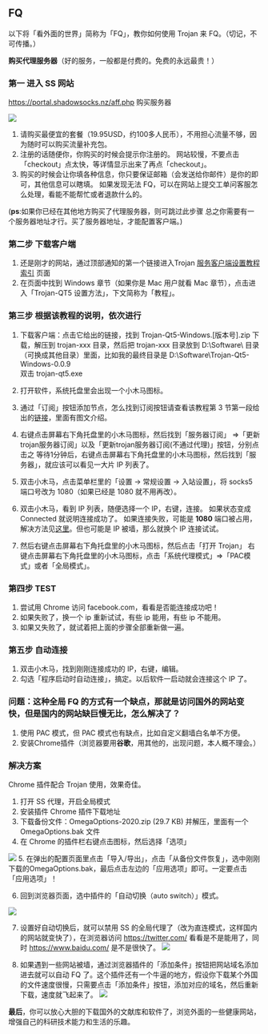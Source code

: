 ## FQ
 以下将「看外面的世界」简称为「FQ」，教你如何使用 Trojan 来 FQ。（切记，不可传播。）

**购买代理服务器**（好的服务，一般都是付费的。免费的永远最贵！）

### 第一  进入 SS 网站
https://portal.shadowsocks.nz/aff.php 购买服务器

![](https://user-gold-cdn.xitu.io/2020/5/14/17211860a73e3e84?w=291&h=517&f=png&s=32491)
1. 请购买最便宜的套餐（19.95USD，约100多人民币），不用担心流量不够，因为随时可以购买流量补充包。
2. 注册的话随便你，你购买的时候会提示你注册的。
网站较慢，不要点击「checkout」点太快，等详情显示出来了再点「checkout」。
3. 购买的时候会让你填各种信息，你只要保证邮箱（会发送给你邮件）是你的即可，其他信息可以瞎填。
如果发现无法 FQ，可以在网站上提交工单问客服怎么处理，看能不能帮忙或者退款什么的。

(**ps**:如果你已经在其他地方购买了代理服务器，则可跳过此步骤 总之你需要有一个服务器地址才行。买了服务器地址，才能配置客户端。)

### 第二步 下载客户端
1. 还是刚才的网站，通过顶部通知的第一个链接进入Trojan [服务客户端设置教程索引](https://portal.shadowsocks.nz/knowledgebase/151/) 页面
2. 在页面中找到 Windows 章节（如果你是 Mac 用户就看 Mac 章节），点击进入「Trojan-QT5 设置方法」，下文简称为「教程」。

### 第三步 根据该教程的说明，依次进行
1. 下载客户端：点击它给出的链接，找到 Trojan-Qt5-Windows.[版本号].zip 下载，解压到 trojan-xxx 目录，然后把 trojan-xxx 目录放到 D:\Software\ 目录（可换成其他目录）里面，比如我的最终目录是 D:\Software\Trojan-Qt5-Windows-0.0.9\
双击 trojan-qt5.exe 
2. 打开软件，系统托盘里会出现一个小木马图标。

3. 通过「订阅」按钮添加节点，怎么找到订阅按钮请查看该教程第 3 节第一段给出的[链接](https://portal.shadowsocks.nz/knowledgebase/177/)，里面有图文介绍。
4. 右键点击屏幕右下角托盘里的小木马图标，然后找到「服务器订阅」 =>「更新trojan服务器订阅」以及「更新trojan服务器订阅(不通过代理)」按钮，分别点击之
等待1分钟后，右键点击屏幕右下角托盘里的小木马图标，然后找到「服务器」，就应该可以看见一大片 IP 列表了。
5. 双击小木马，点击菜单栏里的「设置 -> 常规设置 -> 入站设置」，将 socks5 端口号改为 1080（如果已经是 1080 就不用再改）。
6. 双击小木马，看到 IP 列表，随便选择一个 IP，右键，连接。
如果状态变成 Connected 就说明连接成功了。
如果连接失败，可能是 **1080** 端口被占用，解决方法见[这里](https://github.com/sun-shadow/Surf_the_Internet/blob/master/%E7%AB%AF%E5%8F%A3%E5%8D%A0%E7%94%A8%E8%A7%A3%E5%86%B3%E5%8A%9E%E6%B3%95.md)。但也可能是 IP 被墙，那么就换个 IP 连接试试。
7. 然后右键点击屏幕右下角托盘里的小木马图标，然后点击「打开 Trojan」
右键点击屏幕右下角托盘里的小木马图标，点击「系统代理模式」=>「PAC模式」或者「全局模式」。


### 第四步 TEST
1. 尝试用 Chrome 访问 facebook.com，看看是否能连接成功吧！
2. 如果失败了，换一个 ip 重新试试，有些 ip 能用，有些 ip 不能用。
3. 如果又失败了，就试着把上面的步骤全部重新做一遍。

### 第五步 自动连接
1.  双击小木马，找到刚刚连接成功的 IP，右键，编辑。
2. 勾选「程序启动时自动连接」，搞定。以后软件一启动就会连接这个 IP 了。

### 问题：这种全局 FQ 的方式有一个缺点，那就是访问国外的网站变快，但是国内的网站缺巨慢无比，怎么解决了？
1. 使用 PAC 模式，但 PAC 模式也有缺点，比如自定义翻墙白名单不方便。
2. 安装Chrome插件（浏览器要用**谷歌**，用其他的，出现问题，本人概不理会。）
### 解决方案
Chrome 插件配合 Trojan 使用，效果奇佳。
1. 打开 SS 代理，开启全局模式
2. 安装插件 Chrome 插件下载地址
3. 下载备份文件：OmegaOptions-2020.zip (29.7 KB) 并解压，里面有一个 OmegaOptions.bak 文件
4. 在 Chrome 的插件栏右键点击图标，然后选择「选项」

![](https://user-gold-cdn.xitu.io/2020/5/14/1721193aab0d6d02?w=171&h=172&f=png&s=7603)
5. 在弹出的配置页面里点击「导入/导出」，点击「从备份文件恢复」，选中刚刚下载的OmegaOptions.bak，最后点击左边的「应用选项」即可。一定要点击「应用选项」！

6. 回到浏览器页面，选中插件的「自动切换（auto switch）」模式。

![](https://user-gold-cdn.xitu.io/2020/5/14/17211945f5bddf6e?w=181&h=259&f=png&s=11614)

7. 设置好自动切换后，就可以禁用 SS 的全局代理了（改为直连模式，这样国内的网站就变快了），在浏览器访问 https://twitter.com/ 看看是不是能用了，同时 https://www.baidu.com/ 是不是很快了。
![](https://user-gold-cdn.xitu.io/2020/5/14/1721195f369e6f15?w=350&h=317&f=png&s=35514)

8. 如果遇到一些网站被墙，通过浏览器插件的「添加条件」按钮把网站域名添加进去就可以自动 FQ 了。这个插件还有一个牛逼的地方，假设你下载某个外国的文件速度很慢，只需要点击「添加条件」按钮，添加对应的域名，然后重新下载，速度就飞起来了。
![](https://user-gold-cdn.xitu.io/2020/5/14/172119622e952537?w=434&h=328&f=png&s=22518)

**最后**，你可以放心大胆的下载国外的文献库和软件了，浏览外面的一些健康网站，增强自己的科研技术能力和生活的乐趣。